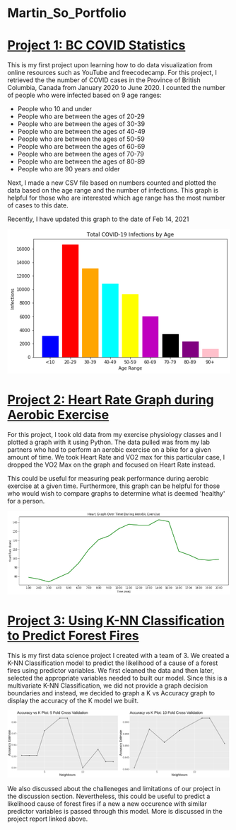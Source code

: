 # Martin_So_Portfolio

# [Project 1: BC COVID Statistics](https://github.com/MartinYTSo/Beginner_BC_COVID_Project) 

This is my first project upon learning how to do data visualization from online resources such as YouTube and freecodecamp. For this project, I retrieved the the number of COVID cases in the Province of British Columbia, Canada from January 2020 to June 2020. I counted the number of people who were infected based on 9 age ranges:

* People who 10 and under
* People who are between the ages of 20-29
* People who are between the ages of 30-39
* People who are between the ages of 40-49
* People who are between the ages of 50-59
* People who are between the ages of 60-69
* People who are between the ages of 70-79
* People who are between the ages of 80-89
* People who are 90 years and older

Next, I made a new CSV file based on numbers counted and plotted the data based on the age range and the number of infections. This graph is helpful for those who are interested which age range has the most number of cases to this date.

Recently, I have updated this graph to the date of Feb 14, 2021


![](/images/Graph.png)



# [Project 2: Heart Rate Graph during Aerobic Exercise](https://github.com/MartinYTSo/Heart_Rate)

For this project, I took old data from my exercise physiology classes and I plotted a graph with it using Python. The data pulled was from my lab partners who had to perform an aerobic exercise on a bike for a given amount of time. We took Heart Rate and VO2 max for this particular case, I dropped the VO2 Max on the graph and focused on Heart Rate instead.

This could be useful for measuring peak performance during aerobic exercise at a given time. Furthermore, this graph can be helpful for those who would wish to compare graphs to determine what is deemed 'healthy' for a person.

![](/images/HeartRate.png)


# [Project 3: Using K-NN Classification to Predict Forest Fires](https://github.com/MartinYTSo/dsci_100_algerian_forest_fires_project)

This is my first data science project I created with a team of 3. We created a K-NN Classification model to predict the likelihood of a cause of a forest fires using predictor variables. We first cleaned the data and then later, selected the appropriate variables needed to built our model. Since this is a multivariate K-NN Classification, we did not provide a graph decision boundaries and instead, we decided to graph a K vs Accuracy graph to display the accuracy of the K model we built. 

![](/images/accuracygraph.png) 

We also discussed about the challeneges and limitations of our project in the discussion section. Nevertheless, this could be useful to predict a likelihood cause of forest fires if a new a new occurence with similar predictor variables is passed through this model. More is discussed in the project report linked above.


